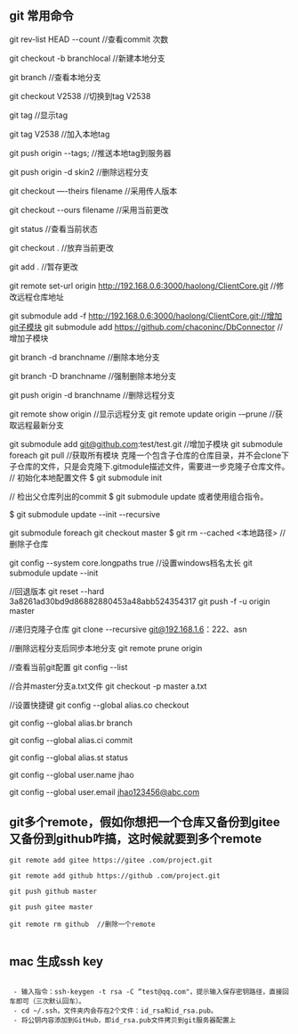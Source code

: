 ## git 常用命令
git rev-list HEAD --count //查看commit 次数

git checkout -b branchlocal //新建本地分支

git branch //查看本地分支

git checkout V2538 //切换到tag V2538

git tag //显示tag

git tag V2538 //加入本地tag

git push origin --tags; //推送本地tag到服务器

git push origin -d skin2 //删除远程分支

git checkout —-theirs filename //采用传人版本

git checkout --ours filename //采用当前更改

git status //查看当前状态

git checkout . //放弃当前更改

git add . //暂存更改

git remote set-url origin http://192.168.0.6:3000/haolong/ClientCore.git //修改远程仓库地址

git submodule add -f http://192.168.0.6:3000/haolong/ClientCore.git;//增加git子模块
git submodule add https://github.com/chaconinc/DbConnector //增加子模块

git branch -d branchname //删除本地分支

git branch -D branchname //强制删除本地分支

git push origin -d branchname //删除远程分支

git remote show origin //显示远程分支
git remote update origin -–prune //获取远程最新分支

git submodule add git@github.com:test/test.git //增加子模块
git submodule foreach git pull //获取所有模块
克隆一个包含子仓库的仓库目录，并不会clone下子仓库的文件，只是会克隆下.gitmodule描述文件，需要进一步克隆子仓库文件。
// 初始化本地配置文件
$ git submodule init

// 检出父仓库列出的commit
$ git submodule update
或者使用组合指令。

$ git submodule update --init --recursive


git submodule foreach git checkout master 
$ git rm --cached <本地路径>  //删除子仓库

git config --system core.longpaths true //设置windows档名太长
git submodule update --init

//回退版本
git reset --hard 3a8261ad30bd9d86882880453a48abb524354317
git push -f -u origin master

//递归克隆子仓库
git clone --recursive git@192.168.1.6：222、asn

//删除远程分支后同步本地分支
git remote prune origin

//查看当前git配置
git config --list

//合并master分支a.txt文件
git checkout -p master a.txt

//设置快捷键
git config --global alias.co checkout

git config --global alias.br branch

git config --global alias.ci commit

git config --global alias.st status


git config --global user.name jhao

git config --global user.email jhao123456@abc.com

## git多个remote，假如你想把一个仓库又备份到gitee又备份到github咋搞，这时候就要到多个remote
```
git remote add gitee https://gitee .com/project.git

git remote add github https://github .com/project.git

git push github master

git push gitee master

git remote rm github  //删除一个remote


```


## mac 生成ssh key

```

 - 输入指令：ssh-keygen -t rsa -C “test@qq.com"，提示输入保存密钥路径，直接回车即可（三次默认回车）。
 - cd ~/.ssh，文件夹内会存在2个文件：id_rsa和id_rsa.pub。
 - 将公钥内容添加到GitHub，即id_rsa.pub文件拷贝到git服务器配置上
```





